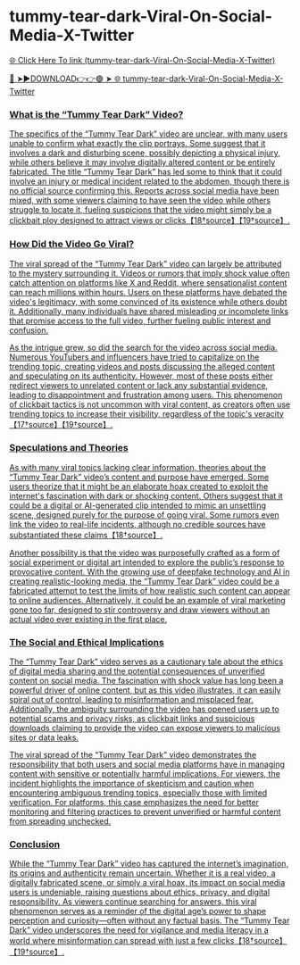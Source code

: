 # tummy-tear-dark-Viral-On-Social-Media-X-Twitter

<a href="https://fifa55ballz.com/tryhg"> 🌐 Click Here To link (tummy-tear-dark-Viral-On-Social-Media-X-Twitter)

🔴 ➤►DOWNLOAD👉👉🟢 ➤  <a href="https://fifa55ballz.com/tryhg"> 🌐 tummy-tear-dark-Viral-On-Social-Media-X-Twitter

### What is the “Tummy Tear Dark” Video?

The specifics of the “Tummy Tear Dark” video are unclear, with many users unable to confirm what exactly the clip portrays. Some suggest that it involves a dark and disturbing scene, possibly depicting a physical injury, while others believe it may involve digitally altered content or be entirely fabricated. The title “Tummy Tear Dark” has led some to think that it could involve an injury or medical incident related to the abdomen, though there is no official source confirming this. Reports across social media have been mixed, with some viewers claiming to have seen the video while others struggle to locate it, fueling suspicions that the video might simply be a clickbait ploy designed to attract views or clicks【18†source】【19†source】.

### How Did the Video Go Viral?

The viral spread of the “Tummy Tear Dark” video can largely be attributed to the mystery surrounding it. Videos or rumors that imply shock value often catch attention on platforms like X and Reddit, where sensationalist content can reach millions within hours. Users on these platforms have debated the video's legitimacy, with some convinced of its existence while others doubt it. Additionally, many individuals have shared misleading or incomplete links that promise access to the full video, further fueling public interest and confusion. 

As the intrigue grew, so did the search for the video across social media. Numerous YouTubers and influencers have tried to capitalize on the trending topic, creating videos and posts discussing the alleged content and speculating on its authenticity. However, most of these posts either redirect viewers to unrelated content or lack any substantial evidence, leading to disappointment and frustration among users. This phenomenon of clickbait tactics is not uncommon with viral content, as creators often use trending topics to increase their visibility, regardless of the topic's veracity【17†source】【19†source】.

### Speculations and Theories

As with many viral topics lacking clear information, theories about the “Tummy Tear Dark” video’s content and purpose have emerged. Some users theorize that it might be an elaborate hoax created to exploit the internet's fascination with dark or shocking content. Others suggest that it could be a digital or AI-generated clip intended to mimic an unsettling scene, designed purely for the purpose of going viral. Some rumors even link the video to real-life incidents, although no credible sources have substantiated these claims【18†source】.

Another possibility is that the video was purposefully crafted as a form of social experiment or digital art intended to explore the public’s response to provocative content. With the growing use of deepfake technology and AI in creating realistic-looking media, the “Tummy Tear Dark” video could be a fabricated attempt to test the limits of how realistic such content can appear to online audiences. Alternatively, it could be an example of viral marketing gone too far, designed to stir controversy and draw viewers without an actual video ever existing in the first place.

### The Social and Ethical Implications

The “Tummy Tear Dark” video serves as a cautionary tale about the ethics of digital media sharing and the potential consequences of unverified content on social media. The fascination with shock value has long been a powerful driver of online content, but as this video illustrates, it can easily spiral out of control, leading to misinformation and misplaced fear. Additionally, the ambiguity surrounding the video has opened users up to potential scams and privacy risks, as clickbait links and suspicious downloads claiming to provide the video can expose viewers to malicious sites or data leaks.

The viral spread of the “Tummy Tear Dark” video demonstrates the responsibility that both users and social media platforms have in managing content with sensitive or potentially harmful implications. For viewers, the incident highlights the importance of skepticism and caution when encountering ambiguous trending topics, especially those with limited verification. For platforms, this case emphasizes the need for better monitoring and filtering practices to prevent unverified or harmful content from spreading unchecked.

### Conclusion

While the “Tummy Tear Dark” video has captured the internet’s imagination, its origins and authenticity remain uncertain. Whether it is a real video, a digitally fabricated scene, or simply a viral hoax, its impact on social media users is undeniable, raising questions about ethics, privacy, and digital responsibility. As viewers continue searching for answers, this viral phenomenon serves as a reminder of the digital age’s power to shape perception and curiosity—often without any factual basis. The “Tummy Tear Dark” video underscores the need for vigilance and media literacy in a world where misinformation can spread with just a few clicks【18†source】【19†source】.
